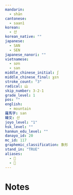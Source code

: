 ```yaml
---
mandarin:
  - shān
cantonese:
  - saan1
korean:
  - 산
korean_native: ""
japanese:
  - SAN
  - SEN
japanese_nanori: ""
vietnamese:
  - sơn
  - san
middle_chinese_initial: ʃ
middle_chinese_final: ɣɛn
stroke_count: "3"
radical: 山
skip_number: 3-2-1
grade_level: 1
pos: ""
english:
  - mountain
羅馬字: san
韓文: 산
joyo_level: "1"
hsk_level: ""
hanmun_edu_level: ""
danayo_id: 20
mc_id: 117
graphemic_classification: 象形
stand_in: "TRUE"
aliases:
  - 𠙸
  - 𡶸
---
```


# Notes
